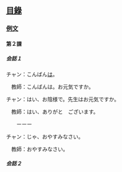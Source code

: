 ## [<ruby><span>目錄</span><rt data-rt="もくろく"></rt></ruby>](../README.md)

### [例文](./例文.md)

#### 第２課

##### 会話１

チャン：こんばん<u>は</u>。

　<ruby><span>教師</span><rt data-rt="きょうし"></rt></ruby>：こんばんは。お<ruby><span>元気</span><rt data-rt="げんき"></rt></ruby>ですか。

チャン：はい、お<ruby><span>陰様</span><rt data-rt="かげさま"></rt></ruby>で。先生はお元気ですか。

　教師：はい、ありがと　ございます。

　　ーーー

チャン：じゃ、おやすみなさい。

　教師：おやすみなさい。

##### 会話２

